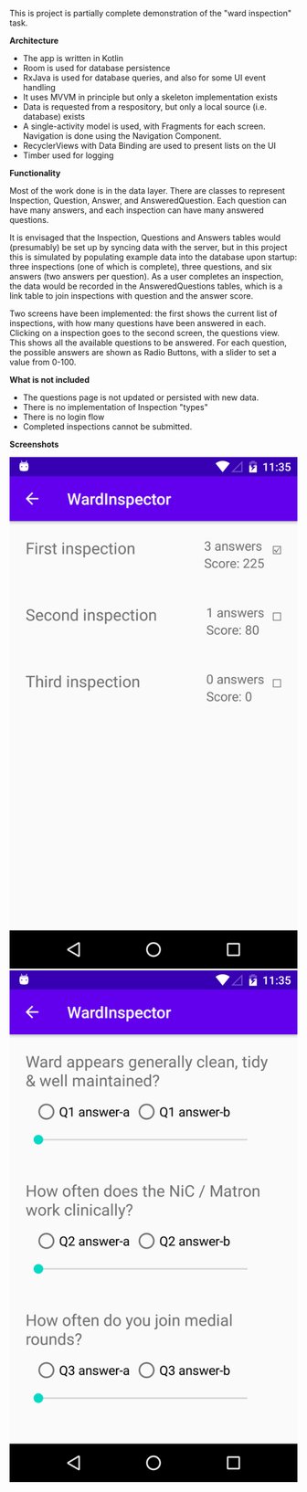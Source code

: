 
This is project is partially complete demonstration of the "ward inspection" task.

**Architecture**

- The app is written in Kotlin
- Room is used for database persistence
- RxJava is used for database queries, and also for some UI event handling
- It uses MVVM in principle but only a skeleton implementation exists
- Data is requested from a respository, but only a local source (i.e. database) exists
- A single-activity model is used, with Fragments for each screen. Navigation is done using the Navigation Component.
- RecyclerViews with Data Binding are used to present lists on the UI
- Timber used for logging

**Functionality**

Most of the work done is in the data layer. There are classes to represent Inspection, Question, Answer, and AnsweredQuestion. Each question can have many answers, and each inspection can have many answered questions.

It is envisaged that the Inspection, Questions and Answers tables would (presumably) be set up by syncing data with the server, but in this project this is simulated by populating example data into the database upon startup: three inspections (one of which is complete), three questions, and six answers (two answers per question). As a user completes an inspection, the data would be recorded in the AnsweredQuestions tables, which is a link table to join inspections with question and the answer score.

Two screens have been implemented: the first shows the current list of inspections, with how many questions have been answered in each. Clicking on a inspection goes to the second screen, the questions view. This shows all the available questions to be answered. For each question, the possible answers are shown as Radio Buttons, with a slider to set a value from 0-100.

**What is not included**

- The questions page is not updated or persisted with new data.
- There is no implementation of Inspection "types"
- There is no login flow
- Completed inspections cannot be submitted.

**Screenshots**

<img src="info/screen1.png" width="540"/>
<img src="info/screen2.png" width="540"/>
